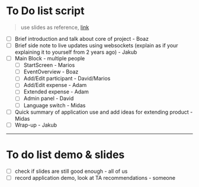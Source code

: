 # To Do list script
> use slides as reference, [link](https://docs.google.com/presentation/d/1OrgJDc9nrqnIdN74u3_1vwX3sjHSasbQ9_rLUNsAOh8/edit?usp=sharing)

- [ ] Brief introduction and talk about core of project - Boaz
- [ ] Brief side note to live updates using websockets (explain as if your explaining it to yourself from 2 years ago) - Jakub
- [ ] Main Block - multiple people
  - [ ] StartScreen - Marios
  - [ ] EventOverview - Boaz
  - [ ] Add/Edit participant - David/Marios
  - [ ] Add/Edit expense - Adam
  - [ ] Extended expense - Adam
  - [ ] Admin panel - David
  - [ ] Language switch - Midas
- [ ] Quick summary of application use and add ideas for extending product - Midas
- [ ] Wrap-up - Jakub

***

# To do list demo & slides
- [ ] check if slides are still good enough - all of us
- [ ] record application demo, look at TA recommendations - someone